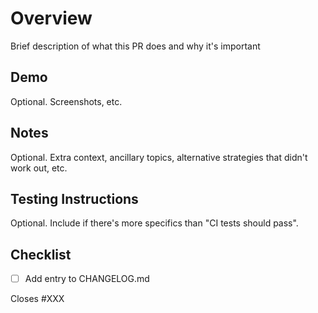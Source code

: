 # Overview

Brief description of what this PR does and why it's important

## Demo

Optional. Screenshots, etc.

## Notes

Optional. Extra context, ancillary topics, alternative strategies that didn't work out, etc.

## Testing Instructions

Optional. Include if there's more specifics than "CI tests should pass".

## Checklist

- [ ] Add entry to CHANGELOG.md

Closes #XXX
